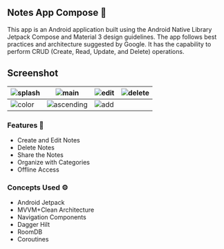 ## Notes App Compose 📒
This app is an Android application built using the Android Native Library Jetpack Compose and Material 3 design guidelines. The app follows best practices and architecture suggested by Google. It has the capability to perform CRUD (Create, Read, Update, and Delete) operations.

## Screenshot

|![splash](https://github.com/user-attachments/assets/b3fd68ff-10ee-473d-b82a-90160254711b)|![main](https://github.com/user-attachments/assets/82099f42-dc04-4849-9e73-96d35ed0c5b1)|![edit](https://github.com/user-attachments/assets/077a3045-731b-4c7d-94d2-77f37c1f6d44)|![delete](https://github.com/user-attachments/assets/77c0cfad-7c63-4863-aaa8-91cb23973f33)|
|----|----|----|----|
|![color](https://github.com/user-attachments/assets/49433124-36b2-462a-854f-5d8d0f22caeb)|![ascending](https://github.com/user-attachments/assets/02488edd-e288-40a0-a448-94a17a1d251e)|![add](https://github.com/user-attachments/assets/9c4d8fe4-18aa-4320-b397-0e6e75e9fb1d)|

### Features 📱
- Create and Edit Notes
- Delete Notes
- Share the Notes
- Organize with Categories
- Offline Access

### Concepts Used ⚙️

- Android Jetpack
- MVVM+Clean Architecture
- Navigation Components
- Dagger Hilt
- RoomDB
- Coroutines
